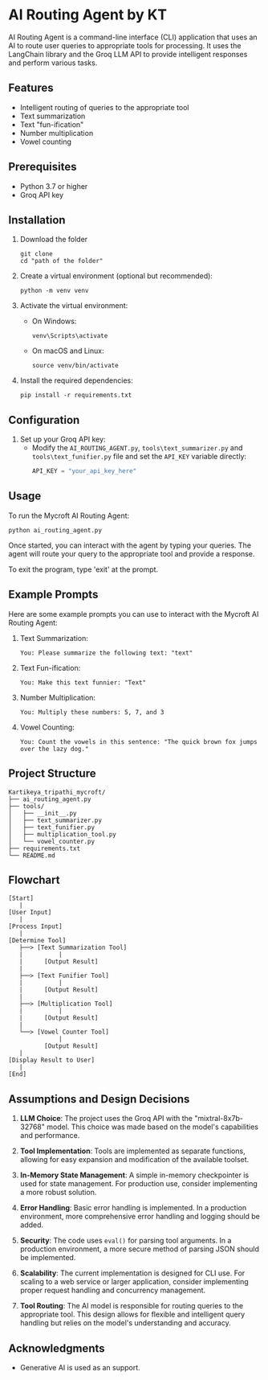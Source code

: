 # AI Routing Agent by KT

AI Routing Agent is a command-line interface (CLI) application that uses an AI to route user queries to appropriate tools for processing. It uses the LangChain library and the Groq LLM API to provide intelligent responses and perform various tasks.

## Features

- Intelligent routing of queries to the appropriate tool
- Text summarization
- Text "fun-ification"
- Number multiplication
- Vowel counting


## Prerequisites

- Python 3.7 or higher
- Groq API key

## Installation

1. Download the folder
   ```
   git clone 
   cd "path of the folder"
   ```

2. Create a virtual environment (optional but recommended):
   ```
   python -m venv venv
   ```

3. Activate the virtual environment:
   - On Windows:
     ```
     venv\Scripts\activate
     ```
   - On macOS and Linux:
     ```
     source venv/bin/activate
     ```

4. Install the required dependencies:
   ```
   pip install -r requirements.txt
   ```

## Configuration

1. Set up your Groq API key:
   - Modify the `AI_ROUTING_AGENT.py`, `tools\text_summarizer.py` and `tools\text_funifier.py` file and set the `API_KEY` variable directly:
     ```python
     API_KEY = "your_api_key_here"
     ```
   

## Usage

To run the Mycroft AI Routing Agent:

```
python ai_routing_agent.py
```

Once started, you can interact with the agent by typing your queries. The agent will route your query to the appropriate tool and provide a response.

To exit the program, type 'exit' at the prompt.

## Example Prompts

Here are some example prompts you can use to interact with the Mycroft AI Routing Agent:

1. Text Summarization:
   ```
   You: Please summarize the following text: "text"
   ```

2. Text Fun-ification:
   ```
   You: Make this text funnier: "Text"
   ```

3. Number Multiplication:
   ```
   You: Multiply these numbers: 5, 7, and 3
   ```

4. Vowel Counting:
   ```
   You: Count the vowels in this sentence: "The quick brown fox jumps over the lazy dog."
   ```



## Project Structure

```
Kartikeya_tripathi_mycroft/
├── ai_routing_agent.py
├── tools/
│   ├── __init__.py
│   ├── text_summarizer.py
│   ├── text_funifier.py
│   ├── multiplication_tool.py
│   └── vowel_counter.py
├── requirements.txt
└── README.md
```
## Flowchart

```
[Start]
   |
[User Input]
   |
[Process Input]
   |
[Determine Tool]
   ├──> [Text Summarization Tool]
   |          |
   |      [Output Result]
   |
   ├──> [Text Funifier Tool]
   |          |
   |      [Output Result]
   |
   ├──> [Multiplication Tool]
   |          |
   |      [Output Result]
   |
   └──> [Vowel Counter Tool]
              |
          [Output Result]
   |
[Display Result to User]
   |
[End]
```

## Assumptions and Design Decisions

1. **LLM Choice**: The project uses the Groq API with the "mixtral-8x7b-32768" model. This choice was made based on the model's capabilities and performance.

2. **Tool Implementation**: Tools are implemented as separate functions, allowing for easy expansion and modification of the available toolset.

3. **In-Memory State Management**: A simple in-memory checkpointer is used for state management. For production use, consider implementing a more robust solution.

4. **Error Handling**: Basic error handling is implemented. In a production environment, more comprehensive error handling and logging should be added.

5. **Security**: The code uses `eval()` for parsing tool arguments. In a production environment, a more secure method of parsing JSON should be implemented.

6. **Scalability**: The current implementation is designed for CLI use. For scaling to a web service or larger application, consider implementing proper request handling and concurrency management.

7. **Tool Routing**: The AI model is responsible for routing queries to the appropriate tool. This design allows for flexible and intelligent query handling but relies on the model's understanding and accuracy.



## Acknowledgments


- Generative AI is used as an support.
